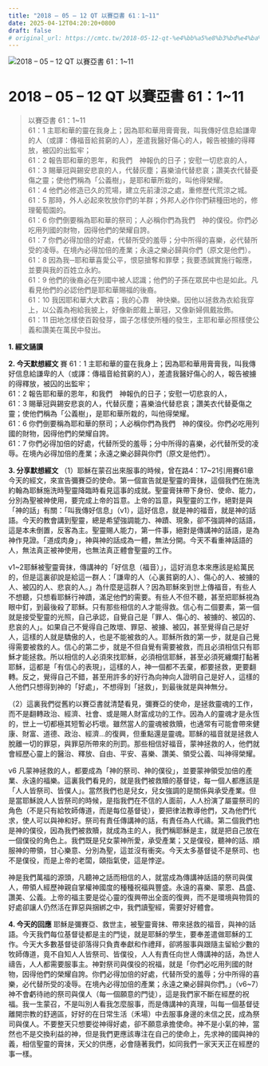 ```yaml
---
title: "2018 – 05 – 12 QT 以賽亞書 61：1~11"
date: 2025-04-12T04:20:20+0800
draft: false
# original_url: https://cmtc.tw/2018-05-12-qt-%e4%bb%a5%e8%b3%bd%e4%ba%9e%e6%9b%b8-61%ef%bc%9a111
---
```


![2018 – 05 – 12 QT 以賽亞書 61：1\~11](/images/qt.jpg   "2018 – 05 – 12 QT 以賽亞書 61：1\~11")

# 2018 – 05 – 12 QT 以賽亞書 61：1\~11

> 以賽亞書 61：1\~11  
> 61：1 主耶和華的靈在我身上；因為耶和華用膏膏我，叫我傳好信息給謙卑的人（或譯：傳福音給貧窮的人），差遣我醫好傷心的人，報告被擄的得釋放，被囚的出監牢；  
> 61：2 報告耶和華的恩年，和我們　神報仇的日子；安慰一切悲哀的人，  
> 61：3 賜華冠與錫安悲哀的人，代替灰塵；喜樂油代替悲哀；讚美衣代替憂傷之靈；使他們稱為「公義樹」，是耶和華所栽的，叫他得榮耀。  
> 61：4 他們必修造已久的荒場，建立先前淒涼之處，重修歷代荒涼之城。  
> 61：5 那時，外人必起來牧放你們的羊群；外邦人必作你們耕種田地的，修理葡萄園的。  
> 61：6 你們倒要稱為耶和華的祭司；人必稱你們為我們　神的僕役。你們必吃用列國的財物，因得他們的榮耀自誇。  
> 61：7 你們必得加倍的好處，代替所受的羞辱；分中所得的喜樂，必代替所受的凌辱。在境內必得加倍的產業；永遠之樂必歸與你們（原文是他們）。  
> 61：8 因為我─耶和華喜愛公平，恨惡搶奪和罪孽；我要憑誠實施行報應，並要與我的百姓立永約。  
> 61：9 他們的後裔必在列國中被人認識；他們的子孫在眾民中也是如此。凡看見他們的必認他們是耶和華賜福的後裔。  
> 61：10 我因耶和華大大歡喜；我的心靠　神快樂。因他以拯救為衣給我穿上，以公義為袍給我披上，好像新郎戴上華冠，又像新婦佩戴妝飾。  
> 61：11 田地怎樣使百穀發芽，園子怎樣使所種的發生，主耶和華必照樣使公義和讚美在萬民中發出。

**1. 經文誦讀**

**2.  今天默想經文**
賽 61：1 主耶和華的靈在我身上；因為耶和華用膏膏我，叫我傳好信息給謙卑的人（或譯：傳福音給貧窮的人），差遣我醫好傷心的人，報告被擄的得釋放，被囚的出監牢；  
61：2 報告耶和華的恩年，和我們　神報仇的日子；安慰一切悲哀的人，  
61：3 賜華冠與錫安悲哀的人，代替灰塵；喜樂油代替悲哀；讚美衣代替憂傷之靈；使他們稱為「公義樹」，是耶和華所栽的，叫他得榮耀。  
61：6 你們倒要稱為耶和華的祭司；人必稱你們為我們　神的僕役。你們必吃用列國的財物，因得他們的榮耀自誇。  
61：7 你們必得加倍的好處，代替所受的羞辱；分中所得的喜樂，必代替所受的凌辱。在境內必得加倍的產業；永遠之樂必歸與你們（原文是他們）。

**3. 分享默想經文**
（1）耶穌在蒙召出來服事的時候，曾在路4：17\~21引用賽61章今天的經文，來宣告彌賽亞的使命。第一個宣告就是聖靈的膏抹，這個我們在施洗約翰為耶穌施洗時聖靈降臨時看見這事的成就。聖靈膏抹帶下身份、使命、能力，分別為聖被神使用，要完成上帝的旨意。上帝的旨意，與聖靈的工作，絕對是與「神的話」有關：「叫我傳好信息」（v1），這好信息，就是神的福音，就是神的話語。今天的教會講到聖靈，總是希望強調能力、神蹟、現象，卻不強調神的話語，這是本未倒置，反客為主。聖靈賜人能力，第一件事，絕對是傳講神的話語，是為神作見證。「道成肉身」，神與神的話成為一體，無法分開。今天不看重神話語的人，無法真正被神使用，也無法真正體會聖靈的工作。

v1\~2耶穌被聖靈膏抹，傳講神的「好信息（福音）」，這好消息本來應該是給萬民的，但是這裏卻說是給這一群人：「謙卑的人（心裏貧窮的人）、傷心的人、被擄的人、被囚的人、悲哀的人。」為什麼是這群人？因為耶穌來到世上傳福音，有些人不想聽，只想看耶穌行神蹟，滿足他們的需要。有些人不但不聽，甚至把耶穌視為眼中釘，到最後殺了耶穌。只有那些相信的人才能得救。信心有二個要素，第一個就是接受聖靈的光照，自己承認，自覺自己是「罪人、傷心的、被擄的、被囚的、悲哀的人」。如果自己不覺得自己敗壞、罪惡、被擄、被囚，甚至覺得自己是好人，這樣的人就是驕傲的人，也是不能被救的人。耶穌所救的第一步，就是自己覺得需要被救的人。信心的第二步，就是不但自覺有需要被救，而且必須相信只有耶穌才能拯救。所以相信的人必須來找耶穌，必須相信耶穌，甚至必須死纏爛打黏著耶穌，這都是「有信心的表現」，這樣的人，神一個都不丟棄，都要拯救，更要翻轉。反之，覺得自己不錯，甚至用許多的好行為向神向人證明自己是好人，這樣的人他們只想得到神的「好處」，不想得到「拯救」，到最後就是與神無分。

（2）這裏我們從舊約以賽亞書就清楚看見，彌賽亞的使命，是拯救靈魂的工作，而不是翻轉政治、經濟、社會、或是賜人財富成功的工作。因為人的靈魂才是永恆的，世上一切都極其短暫必朽壞。雖然當人的靈魂被救贖，也通常有可能會帶來健康、財富、道德、政治、經濟…的復興，但重點還是靈魂。耶穌的福音就是拯救人脫離一切的罪惡，與罪惡所帶來的刑罰。那些相信好福音，蒙神拯救的人，他們就會經歷心靈上的醫治、釋放、自由、平安、喜樂、讚美、領受公義、叫神得榮耀。

v6 凡蒙神拯救的人，都要成為「神的祭司、神的僕役」，並要蒙神領受加倍的產業、永遠的福樂。這裏我們看見的，就是我們被救贖的基督徒，每一個人都應該是「人人皆祭司、皆僕人」。當然我們也是兒女，兒女強調的是關係與承受產業。但是當耶穌說人人皆祭司的時候，是指我們在不信的人面前，人人扮演了屬靈祭司的角色（不是只有給牧師傳道，而是每位基督徒），要把律法教導他們，又為他們代求，使人可以與神和好。祭司有責任傳講神的話，有責任為人代禱。第二個我們也是神的僕役，因為我們被救贖，就成為主的人，我們稱耶穌是主，就是把自己放在一個僕役的角色上。我們既是兒女蒙神所愛，承受產業；又是僕役，聽神的話、順服神的帶領，甘心樂意、分別為聖，這並沒有衝突。今天太多基督徒不是祭司、也不是僕役，而是上帝的老闆，頤指氣使，這是悖逆。

神是我們萬福的源頭，凡聽神之話而相信的人，就當成為傳講神話語的祭司與僕人，帶領人經歷神親自掌權神國度的種種祝福與豐盛。永遠的喜樂、蒙恩、昌盛、讚美、公義。上帝的福主要是從心靈的復興帶出全面的復興，而不是環境與物質的好處卻讓人仍然活在罪惡與捆綁之中，我們讀聖經，需要好好體會。

**4. 今天的回應**
耶穌是彌賽亞、救世主，被聖靈膏抹、帶來拯救的福音，與神的話語。今天我們每位基督徒都是主的門徒，就是耶穌的學生，要奉差遣做耶穌的工作。今天大多數基督徒卻落得只負責奉獻和作禮拜，卻將服事與跟隨主留給少數的牧師傳道，竟不自知人人皆祭司、皆僕役，人人有責任向世人傳講神的話，為世人禱告，人人都需要服事主。神對祭司與僕役的祝福，就是「你們必吃用列國的財物，因得他們的榮耀自誇。你們必得加倍的好處，代替所受的羞辱；分中所得的喜樂，必代替所受的凌辱。在境內必得加倍的產業；永遠之樂必歸與你們。」（v6\~7）神不會虧待祂的祭司與僕人（每一個願意的門徒），這是我們家不斷在經歷的祝福。我一生蒙召，不是叫別人看我怎麼服事，而是傳講神的真理，叫每一個基督徒離開宗教的舒適區，好好的在日常生活（禾場）中去服事身邊的未信之民，成為祭司與僕人。不要整天只想要從神得好處，卻不願意承擔使命。神不是小氣的神，當然也不是交換利益的神，但是我們更應該專注在自己的使命上，先求神的國與神的義，相信聖靈的膏抹，天父的供應，必會隨著我們，如同我們一家天天正在經歷的事一樣。
